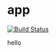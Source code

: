 # app

[![Build Status](https://travis-ci.com/MTU-Team-L/app.svg?branch=master)](https://travis-ci.com/MTU-Team-L/app)
 
 
 hello
